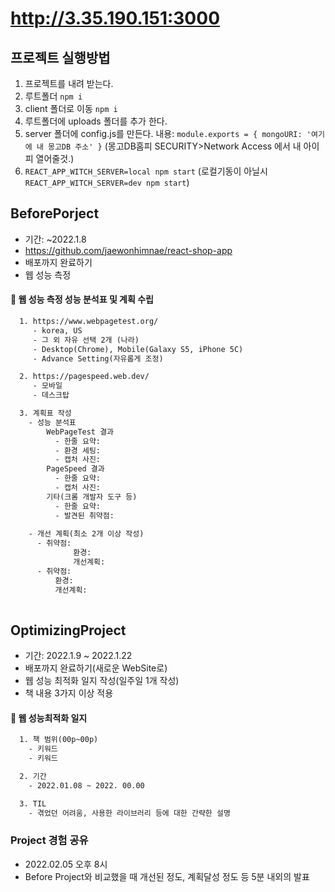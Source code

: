# http://3.35.190.151:3000

## 프로젝트 실행방법

1. 프로젝트를 내려 받는다.
2. 루트폴더 `npm i`
3. client 폴더로 이동 `npm i`
4. 루트폴더에 uploads 폴더를 추가 한다.
5. server 폴더에 config.js를 만든다. 내용: `module.exports = { mongoURI: '여기에 내 몽고DB 주소' }` (몽고DB홈피 SECURITY>Network Access 에서 내 아이피 열어줄것.)
6. `REACT_APP_WITCH_SERVER=local npm start` (로컬기동이 아닐시 `REACT_APP_WITCH_SERVER=dev npm start`)

## BeforePorject
- 기간: ~2022.1.8
- https://github.com/jaewonhimnae/react-shop-app
- 배포까지 완료하기
- 웹 성능 측정

#### 📑 웹 성능 측정 성능 분석표 및 계획 수립
```html
  1. https://www.webpagetest.org/
     - korea, US
     - 그 외 자유 선택 2개 (나라)
     - Desktop(Chrome), Mobile(Galaxy S5, iPhone 5C)
     - Advance Setting(자유롭게 조정)

  2. https://pagespeed.web.dev/
     - 모바일
     - 데스크탑

  3. 계획표 작성
    - 성능 분석표
        WebPageTest 결과
          - 한줄 요약:
          - 환경 세팅:
          - 캡처 사진:
        PageSpeed 결과
          - 한줄 요약:
          - 캡처 사진:
        기타(크롬 개발자 도구 등)
          - 한줄 요약:
          - 발견된 취약점:
        
    - 개선 계획(최소 2개 이상 작성)
      - 취약점:
              환경: 
              개선계획: 
      - 취약점:
          환경:
          개선계획:
        
```


## OptimizingProject
- 기간: 2022.1.9 ~ 2022.1.22
- 배포까지 완료하기(새로운 WebSite로)
- 웹 성능 최적화 일지 작성(일주일 1개 작성)
- 책 내용 3가지 이상 적용


#### 📑 웹 성능최적화 일지
```html
  1. 책 범위(00p~00p)
    - 키워드
    - 키워드

  2. 기간
    - 2022.01.08 ~ 2022. 00.00

  3. TIL
    - 겪었던 어려움, 사용한 라이브러리 등에 대한 간략한 설명
```


### Project 경험 공유
- 2022.02.05 오후 8시
- Before Project와 비교했을 때 개선된 정도, 계획달성 정도 등 5분 내외의 발표
